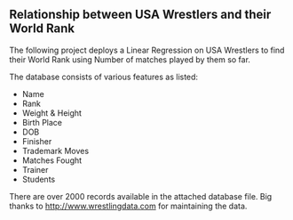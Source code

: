 ## Relationship between USA Wrestlers and their World Rank

The following project deploys a Linear Regression on USA Wrestlers to find their World Rank using Number of matches played by them so far. 

The database consists of various features as listed:
* Name 
* Rank 
* Weight & Height 
* Birth Place 
* DOB 
* Finisher 
* Trademark Moves 
* Matches Fought 
* Trainer 
* Students

There are over 2000 records available in the attached database file. 
Big thanks to http://www.wrestlingdata.com for maintaining the data.
